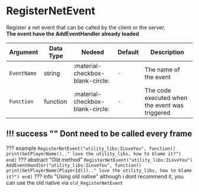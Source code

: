 # RegisterNetEvent
Register a net event that can be called by the client or the server,<br>**The event have the AddEventHandler already loaded**

| Argument              | Data Type                            | Nedeed                    | Default         | Description
| ----------------------| ------------------------------------ | ------------------------- |-----------------|-------------
| `EventName`                | string | :material-checkbox-blank-circle: | `-` | The name of the event
| `Function`                | function | :material-checkbox-blank-circle: | `-` | The code executed when the event was triggered

!!! success ""
    Dont need to be called every frame
---
??? example
    ```
    RegisterNetEvent("utility_libs:ILoveYou", function()
        print(GetPlayerName().." love the utility_libs, how to blame it?")
    end)
    ```
??? abstract "Old method"
    ```
    RegisterNetEvent("utility_libs:ILoveYou")
    AddEventHandler("utility_libs:ILoveYou", function()
        print(GetPlayerName(PlayerId()).." love the utility_libs, how to blame it?")
    end)
    ```
    ??? info "Using old native"
        although i dont recommend it, you can use the old native via `old_RegisterNetEvent`